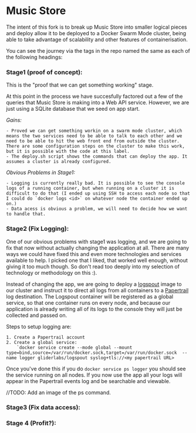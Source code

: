 # Music Store

The intent of this fork is to break up Music Store into smaller logical pieces and deploy allow it to be deployed to a Docker Swarm Mode cluster, being able to take advantage of scalability and other features of containerisation.

You can see the journey via the tags in the repo named the same as each of the following headings:

### Stage1 (proof of concept):

This is the "proof that we can get something working" stage.

At this point in the process we have succesfully factored out a few of the queries that Music Store is making into a Web API service. However, we are just using a SQLite database that we seed on app start.

*Gains:*

	- Proved we can get something workin on a swarm mode cluster, which means the two services need to be able to talk to each other and we need to be able to hit the web front end from outside the cluster. There are some configuration steps on the cluster to make this work, but it is possible with the code at this label.
	- The deploy.sh script shows the commands that can deploy the app. It assumes a cluster is already configured.

*Obvious Problems in Stage1:*

	- Logging is currently really bad. It is possible to see the console logs of a running container, but when running on a cluster it is difficult to do that (I ended up using SSH to access each node so that I could do `docker logs <id>` on whatever node the container ended up on.)
	- Data acess is obvious a problem, we will need to decide how we want to handle that.

### Stage2 (Fix Logging):

One of our obvious problems with stage1 was logging, and we are going to fix that now without actually changing the application at all. There are many ways we could have fixed this and even more technologies and services available to help. I picked one that I liked, that worked well enough, without giving it too much though. So don't read too deeply into my selection of technology or methodology on this :).

Instead of changing the app, we are going to deploy a [logspout](https://github.com/gliderlabs/logspout) image to our cluster and instruct it to direct all logs from all containers to a [Papertrail](http://papertrailapp.com) log destination. The Logspout container will be registered as a global service, so that one container runs on every node, and because our application is already writing all of its logs to the console they will just be collected and passed on.

Steps to setup logging are:

	1. Create a Papertrail account
	2. Create a global service:
		`docker service create --mode global --mount type=bind,source=/var/run/docker.sock,target=/var/run/docker.sock  --name logger gliderlabs/logspout syslog+tls://<my papertrail URL>

Once you've done this if you do `docker service ps logger` you should see the service running on all nodes. If you now use the app all your logs will appear in the Papertrail events log and be searchable and viewable.

//TODO: Add an image of the ps command.

### Stage3 (Fix data access):

### Stage 4 (Profit?):